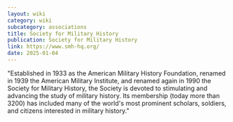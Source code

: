```yaml
---
layout: wiki
category: wiki
subcategory: associations
title: Society for Military History
publication: Society for Military History
link: https://www.smh-hq.org/
date: 2025-01-04
---
```


"Established in 1933 as the American Military History Foundation, renamed in 1939 the American Military Institute, and renamed again in 1990 the Society for Military History, the Society is devoted to stimulating and advancing the study of military history. Its membership (today more than 3200) has included many of the world's most prominent scholars, soldiers, and citizens interested in military history."
